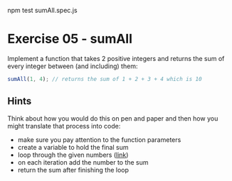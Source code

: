 npm test sumAll.spec.js

# Exercise 05 - sumAll

Implement a function that takes 2 positive integers and returns the sum of every integer between (and including) them:

```javascript
sumAll(1, 4); // returns the sum of 1 + 2 + 3 + 4 which is 10
```

## Hints

Think about how you would do this on pen and paper and then how you might translate that process into code:

-   make sure you pay attention to the function parameters
-   create a variable to hold the final sum
-   loop through the given numbers ([link](https://developer.mozilla.org/en-US/docs/Web/JavaScript/Guide/Loops_and_iteration))
-   on each iteration add the number to the sum
-   return the sum after finishing the loop
